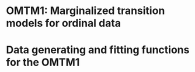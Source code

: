 # OMTM1: Marginalized transition models for ordinal data
# Data generating and fitting functions for the OMTM1
